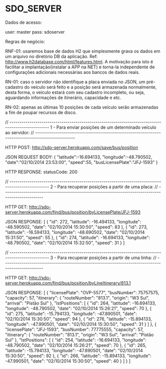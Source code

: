 SDO_SERVER
==========

Dados de acesso:

user: master
pass: sdoserver

Regras de negócio:

RNF-01: usaremos base de dados H2 que simplesmente grava os dados em um arquivo no diretório 
        DB da aplicação. Ref: http://www.h2database.com/html/features.html.
        A motivação para isto é facilitar a implantação(instalar a APP na NET) e torna-la 
        independente de configurações adicionais necessárias aos bancos de dados reais.

RN-01: caso o servidor não identifique a placa enviada no JSON, um pré-cadastro do veículo 
       será feito e a posição será armazenada normalmente, desta forma, o veículo estará 
       com seu cadastro incompleto, ou seja, aguardando informações de itinerário, capacidade e etc. 

RN-02: apenas as últimas 10 posições de cada veículo serão armazenadas a fim de poupar 
       recursos de disco. 



// --------------------------------------------------------------------------------------------------
1 - Para enviar posições de um determinado veículo ao servidor:
// --------------------------------------------------------------------------------------------------

HTTP POST:  http://sdo-server.herokuapp.com/save/bus/position

JSON REQUEST BODY:
{
"latitude":-16.694133,
"longitude":-48.790502,
"date":"02/10/2014 23:53:00",
"speed":55,
"busLicensePlate":"JFJ-1593"
}

HTTP RESPONSE: statusCode: 200


// --------------------------------------------------------------------------------------------------
2 - Para recuperar posições a partir de uma placa:
// --------------------------------------------------------------------------------------------------

HTTP GET:  http://sdo-server.herokuapp.com/find/bus/position/byLicensePlate/JFJ-1593
    
JSON RESPONSE:
[
  {
    "id": 272,
    "latitude": -16.494133,
    "longitude": -48.590502,
    "date": "02/10/2014 15:30:50",
    "speed": 83
  },
  {
    "id": 273,
    "latitude": -16.594133,
    "longitude": -48.690502,
    "date": "02/10/2014 15:31:50",
    "speed": 55
  },
  {
    "id": 274,
    "latitude": -16.694133,
    "longitude": -48.790502,
    "date": "02/10/2014 15:32:50",
    "speed": 31
  }
]


// --------------------------------------------------------------------------------------------------
3 - Para recuperar posições a partir de uma linha:
// --------------------------------------------------------------------------------------------------

HTTP GET:  http://sdo-server.herokuapp.com/find/bus/position/byLineItinerary/813.1
    
JSON RESPONSE:
[
  {
    "licensePlate": "OVP-5577",
    "busNumber": 75757575,
    "capacity": 57,
    "itinerary": {
      "routeNumber": "813.1",
      "origin": "W3 Sul",
      "arrival": "Pistão Sul"
    },
    "lstPositions": [
      {
        "id": 264,
        "latitude": -16.694133,
        "longitude": -48.790502,
        "date": "02/10/2014 15:26:21",
        "speed": 70
      },
      {
        "id": 275,
        "latitude": -15.794133,
        "longitude": -47.890501,
        "date": "02/10/2014 15:30:50",
        "speed": 94
      },
      {
        "id": 276,
        "latitude": -15.894133,
        "longitude": -47.990501,
        "date": "02/10/2014 15:30:50",
        "speed": 31
      }
    ]
  },
  {
    "licensePlate": "JFJ-1593",
    "busNumber": 77775555,
    "capacity": 57,
    "itinerary": {
      "routeNumber": "813.1",
      "origin": "W3 Sul",
      "arrival": "Pistão Sul"
    },
    "lstPositions": [
      {
        "id": 254,
        "latitude": -16.694133,
        "longitude": -48.790502,
        "date": "02/10/2014 15:26:21",
        "speed": 70
      },
      {
        "id": 265,
        "latitude": -15.794133,
        "longitude": -47.890501,
        "date": "02/10/2014 15:30:50",
        "speed": 92
      },
      {
        "id": 266,
        "latitude": -15.894133,
        "longitude": -47.990501,
        "date": "02/10/2014 15:30:50",
        "speed": 40
      }
    ]
  }
]